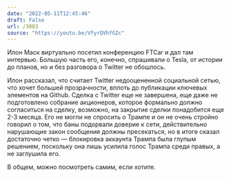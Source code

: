 ```yaml
---
date: "2022-05-11T12:45:46"
draft: False
url: /3083
source: "https://youtu.be/VfyrQVhfGZc"
---
```


Илон Маск виртуально посетил конференцию FTCar и дал там интервью. Большую часть его, конечно, спрашивали о Tesla, от истории до планов, но и без разговора о Twitter не обошлось. 

Илон рассказал, что считает Twitter недооцененной социальной сетью, что хочет большей прозрачности, вплоть до публикации ключевых элементов на Github. Сделка с Twitter еще не завершена, еще даже не подготовлено собрание акционеров, которое формально должно согласиться на сделку, возможно, на закрытие сделки понадобится еще 2-3 месяца. Его не могли не спросить о Трампе и он не очень стройно говорил о том, что баны подорвали доверие к сети, действительно нарушающие закон сообщения должны пресекаться, но в итоге сказал достаточно четко — блокировка аккаунта Трампа была глупым решением, поскольку она лишь усилила голос Трампа среди правых, а не заглушила его.

В общем, можно посмотреть самим, если хотите.
